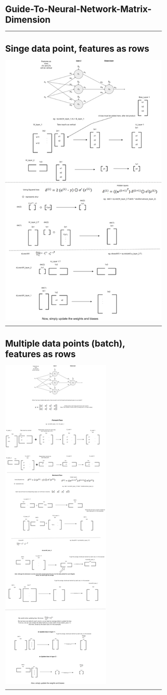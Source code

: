 # Guide-To-Neural-Network-Matrix-Dimension
***
# Singe data point, features as rows 

<img src="https://github.com/Taslim-M/Guide-To-Neural-Network-Matrix-Dimension/blob/master/GuideToSelectingMatrixDimension-Features as rows.png" />

***

# Multiple data points (batch), features as rows

<img src="https://github.com/Taslim-M/Guide-To-Neural-Network-Matrix-Dimension/blob/master/GuideToSelectingMatrixDimension-Features as row, multiple data points.png" />

***
